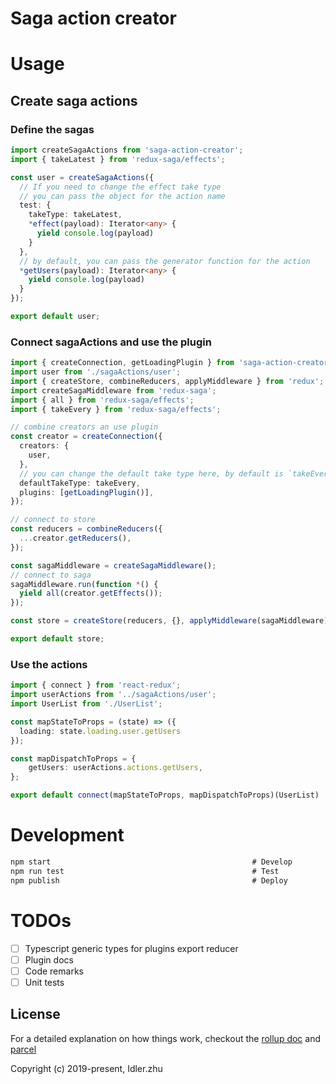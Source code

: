# Saga action creator

# Usage

## Create saga actions
### Define the sagas
```typescript
import createSagaActions from 'saga-action-creator';
import { takeLatest } from 'redux-saga/effects';

const user = createSagaActions({
  // If you need to change the effect take type
  // you can pass the object for the action name
  test: {
    takeType: takeLatest,
    *effect(payload): Iterator<any> {
      yield console.log(payload)
    }
  },
  // by default, you can pass the generator function for the action
  *getUsers(payload): Iterator<any> {
    yield console.log(payload)
  }
});

export default user;
```
### Connect sagaActions and use the plugin
```typescript
import { createConnection, getLoadingPlugin } from 'saga-action-creator';
import user from './sagaActions/user';
import { createStore, combineReducers, applyMiddleware } from 'redux';
import createSagaMiddleware from 'redux-saga';
import { all } from 'redux-saga/effects';
import { takeEvery } from 'redux-saga/effects';

// combine creators an use plugin
const creator = createConnection({
  creators: {
    user,
  },
  // you can change the default take type here, by default is `takeEvery`
  defaultTakeType: takeEvery,
  plugins: [getLoadingPlugin()],
});

// connect to store
const reducers = combineReducers({
  ...creator.getReducers(),
});

const sagaMiddleware = createSagaMiddleware();
// connect to saga
sagaMiddleware.run(function *() {
  yield all(creator.getEffects());
});

const store = createStore(reducers, {}, applyMiddleware(sagaMiddleware));

export default store;
```

### Use the actions
```typescript
import { connect } from 'react-redux';
import userActions from '../sagaActions/user';
import UserList from './UserList';

const mapStateToProps = (state) => ({
  loading: state.loading.user.getUsers
});

const mapDispatchToProps = {
    getUsers: userActions.actions.getUsers,
};

export default connect(mapStateToProps, mapDispatchToProps)(UserList)
```

# Development
```javascript
npm start                                             # Develop
npm run test                                          # Test
npm publish                                           # Deploy
```

# TODOs
- [ ] Typescript generic types for plugins export reducer   
- [ ] Plugin docs
- [ ] Code remarks
- [ ] Unit tests

## License
For a detailed explanation on how things work,
checkout the [rollup doc](https://https://rollupjs.org/guide/en) and [parcel](https://parceljs.org/)

Copyright (c) 2019-present, Idler.zhu
